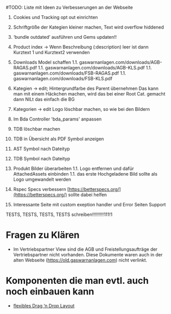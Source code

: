 #TODO: Liste mit Ideen zu Verbesserungen an der Webseite

1. Cookies und Tracking opt out einrichten
1. Schriftgröße der Kategien kleiner machen, Text wird overflow hiddened

1. ‘bundle outdated’ ausführen und Gems updaten!!
1. Product index -> Wenn Beschreibung (:description) leer ist dann Kurztext 1 und Kurztext2 verwenden
1. Downloads Model schaffen
1.1. gaswarnanlagen.com/downloads/AGB-RAGAS.pdf
1.1. gaswarnanlagen.com/downloads/AGB-KLS.pdf
1.1. gaswarnanlagen.com/downloads/FSB-RAGAS.pdf
1.1. gaswarnanlagen.com/downloads/FSB-KLS.pdf

1. Kategien -> edit; Hintergrundfarbe des Parent übernehmen
  Das kann man mit einem Häckchen machen, wird das bei einer Root Cat. gemacht dann NILt das einfach die BG
1. Kategorien -> edit Logo löschbar machen, so wie bei den Bildern
1. Im Bda Controller 'bda_params' anpassen
1. TDB löschbar machen
1. TDB in Übersicht als PDF Symbol anzeigen
1. AST Symbol nach Dateityp
1. TDB Symbol nach Dateityp
1. Produkt Bilder überarbeiten
  1.1. Logo entfernen und dafür AttachedAssets einbinden
  1.1. das erste Hochgeladene Bild sollte als Logo umgewandelt werden
1. Rspec Specs verbessern [https://betterspecs.org/](https://betterspecs.org/) sollte dabei helfen

1. Interessante Seite mit custom exeption handler und Error Seiten Support [](https://github.com/richpeck/exception_handler)

TESTS, TESTS, TESTS, TESTS schreiben!!!!!!!!!111!1

# Fragen zu Klären
- Im Vertriebspartner View sind die AGB und Freistellungsaufträge
  der Vertriebspartner nicht vorhanden.
  Diese Dokumente waren auch
  in der alten Webseite (https://old.gaswarnanlagen.com) nicht verlinkt.

# Komponenten die man evtl. auch noch einbauen kann

- [flexibles Drag ‘n Drop Layout](https://blog.ninjacorner.com/blog/2014/05/07/tutorial-incorporating-gridster-to-a-rails-4-app)

